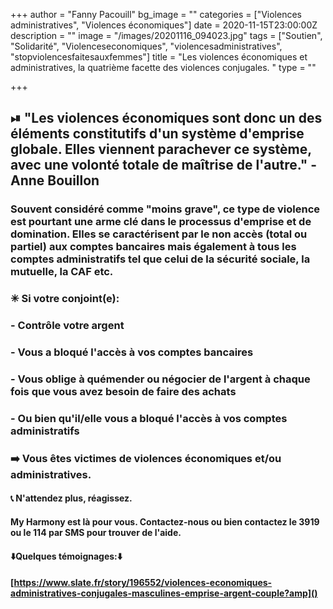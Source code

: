 +++
author = "Fanny Pacouill"
bg_image = ""
categories = ["Violences administratives", "Violences économiques"]
date = 2020-11-15T23:00:00Z
description = ""
image = "/images/20201116_094023.jpg"
tags = ["Soutien", "Solidarité", "Violenceseconomiques", "violencesadministratives", "stopviolencesfaitesauxfemmes"]
title = "Les violences économiques et administratives, la quatrième facette des violences conjugales. "
type = ""

+++

## ⏯ "Les violences économiques sont donc un des éléments constitutifs d'un système d'emprise globale. Elles viennent parachever ce système, avec une volonté totale de maîtrise de l'autre." - Anne Bouillon 

### Souvent considéré comme "moins grave", ce type de violence est pourtant une arme clé dans le processus d'emprise et de domination. Elles se caractérisent par le non accès (total ou partiel) aux comptes bancaires mais également à tous les comptes administratifs tel que celui de la sécurité sociale, la mutuelle, la CAF etc.

###  ✳ Si votre conjoint(e): 

### - Contrôle votre argent

### - Vous a bloqué l'accès à vos comptes bancaires 

### - Vous oblige à quémender ou négocier de l'argent à chaque fois que vous avez besoin de faire des achats 

### - Ou bien qu'il/elle vous a bloqué l'accès à vos comptes administratifs 

### ➡️ Vous êtes victimes de violences économiques et/ou administratives. 

#### 📞 **N'attendez plus, réagissez**. 

#### My Harmony est là pour vous. Contactez-nous ou bien contactez le 3919 ou le 114 par SMS pour trouver de l'aide. 

#### ⬇️Quelques témoignages:⬇️ 

####  [https://www.slate.fr/story/196552/violences-economiques-administratives-conjugales-masculines-emprise-argent-couple?amp]()